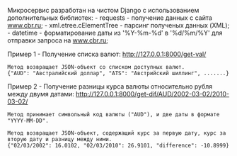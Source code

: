 Микросервис разработан на чистом Django с использованием дополнительных библиотек:
    - requests - получение данных с сайта www.cbr.ru;
    - xml.etree.cElementTree - парсинг полученых данных (XML);
    - datetime - форматирование даты из '%Y-%m-%d' в '%d/%m/%Y' для отправки запроса на www.cbr.ru;


Пример 1 - Получение списка валют:
    http://127.0.0.1:8000/get-val/

    Метод возвращает JSON-объект со списком доступных валют.
    {"AUD": "Австралийский доллар", "ATS": "Австрийский шиллинг", .......}

Пример 2 - Получение разницы курса валюты относительно рубля между двумя датами:
    http://127.0.0.1:8000/get-dif/AUD/2002-03-02/2010-03-02/

    Метод принимает символьный код валюты ("AUD"), и две даты в формате "YYYY-MM-DD".
    
    Метод возвращает JSON-объект, содержащий курс за первую дату, курс за вторую дату и разницу между ними.
    {"02/03/2002": 16.0102, "02/03/2010": 26.9101, "difference": -10.8999}